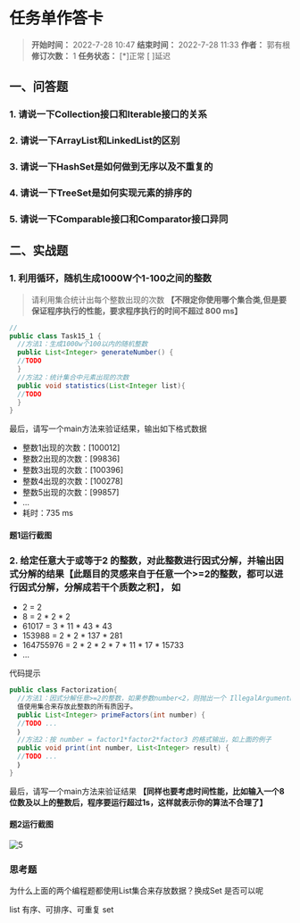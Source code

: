 [//]: # (注释
  Date: 2022-07-28 10:02:45
  LastEditors: gyg
  LastEditTime: 2022-07-29 01:50:03
  FilePath: \note\郭有根-第十五章作业.md
)

# 任务单作答卡

>**开始时间：** 2022-7-28 10:47 **结束时间：** 2022-7-28 11:33
**作者：** 郭有根 **修订次数：** 1 **任务状态：** [*]正常 [ ]延迟

## 一、问答题

### 1. 请说一下Collection接口和Iterable接口的关系

### 2. 请说一下ArrayList和LinkedList的区别

### 3. 请说一下HashSet是如何做到无序以及不重复的

### 4. 请说一下TreeSet是如何实现元素的排序的

### 5. 请说一下Comparable接口和Comparator接口异同

## 二、实战题

### 1. 利用循环，随机生成1000W个1-100之间的整数

>请利用集合统计出每个整数出现的次数 **【不限定你使用哪个集合类,但是要保证程序执行的性能，要求程序执行的时间不超过 800 ms】**

```java
//
public class Task15_1 {
  //方法1：生成1000w个100以内的随机整数
  public List<Integer> generateNumber() {
  //TODO
  }
  //方法2：统计集合中元素出现的次数
  public void statistics(List<Integer list){
  //TODO
  }
}
```

最后，请写一个main方法来验证结果，输出如下格式数据

- 整数1出现的次数：[100012]
- 整数2出现的次数：[99836]
- 整数3出现的次数：[100396]
- 整数4出现的次数：[100278]
- 整数5出现的次数：[99857]
- ...
- 耗时：735 ms

#### 题1运行截图

### 2. 给定任意大于或等于2 的整数，对此整数进行因式分解，并输出因式分解的结果【此题目的灵感来自于任意一个>=2的整数，都可以进行因式分解，分解成若干个质数之积】， 如

- 2 = 2
- 8 = 2 * 2 * 2
- 61017 = 3 * 11 * 43 * 43
- 153988 = 2 * 2 * 137 * 281
- 164755976 = 2 * 2 * 2 * 7 * 11 * 17 * 15733
- ...

代码提示

```java
public class Factorization{
  //方法1：因式分解任意>=2的整数，如果参数number<2，则抛出一个 IllegalArgumentException 异常。返回
  值使用集合来存放此整数的所有质因子。
  public List<Integer> primeFactors(int number) {
  //TODO ...
  ｝
  //方法2：按 number = factor1*factor2*factor3 的格式输出，如上面的例子
  public void print(int number, List<Integer> result) {
  //TODO ...
  ｝
}
```

最后，请写一个main方法来验证结果 **【同样也要考虑时间性能，比如输入一个8位数及以上的整数后，程序要运行超过1s，这样就表示你的算法不合理了】**

#### 题2运行截图

![5](https://s2.loli.net/2022/07/29/taAbvdrh5CU2YjQ.png)

### 思考题

为什么上面的两个编程题都使用List集合来存放数据？换成Set 是否可以呢

list 有序、可排序、可重复
set 